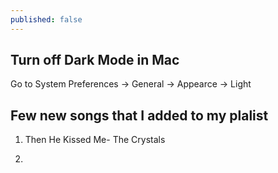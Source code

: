 ```yaml
---
published: false
---
```


## Turn off Dark Mode in Mac

Go to System Preferences -> General -> Appearce -> Light

## Few new songs that I added to my plalist


1. Then He Kissed Me- The Crystals

2. 


